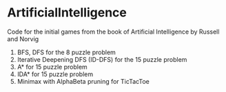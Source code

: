 # ArtificialIntelligence
Code for the initial games from the book of Artificial Intelligence by Russell and Norvig

1. BFS, DFS for the 8 puzzle problem
2. Iterative Deepening DFS (ID-DFS) for the 15 puzzle problem
3. A* for 15 puzzle problem
4. IDA* for 15 puzzle problem
5. Minimax with AlphaBeta pruning for TicTacToe
